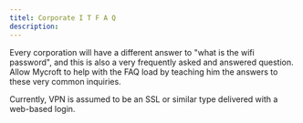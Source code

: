 ```yaml
---
titel: Corporate I T F A Q
description: 
---
```

Every corporation will have a different answer to "what is the wifi password", and this is also a very frequently asked and answered question. Allow Mycroft to help with the FAQ load by teaching him the answers to these very common inquiries.

Currently, VPN is assumed to be an SSL or similar type delivered with a web-based login.
